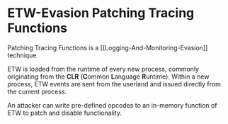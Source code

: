 # ETW-Evasion Patching Tracing Functions

Patching Tracing Functions is a [[Logging-And-Monitoring-Evasion]] technique 


ETW is loaded from the runtime of every new process, commonly originating from the **CLR** (**C**ommon **L**anguage **R**untime). Within a new process, ETW events are sent from the userland and issued directly from the current process. 


An attacker can write pre-defined opcodes to an in-memory function of ETW to patch and disable functionality.